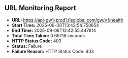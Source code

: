 ## URL Monitoring Report

- **URL:** https://api-gw1-prod1.fisglobal.com/gw/v1/health
- **Start Time:** 2025-09-08T13:42:54.750654
- **End Time:** 2025-09-08T13:42:55.447814
- **Total Time Taken:** 0.69716 seconds
- **HTTP Status Code:** 403
- **Status:** Failure
- **Failure Reason:** HTTP Status Code: 403
